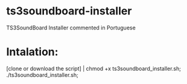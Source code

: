 # ts3soundboard-installer
TS3SoundBoard Installer commented in Portuguese
# Intalation:
[clone or download the script] | 
chmod +x ts3soundboard_installer.sh;
./ts3soundboard_installer.sh;
